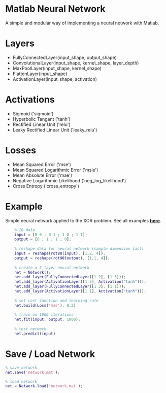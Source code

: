 # Matlab Neural Network

A simple and modular way of implementing a neural network with Matlab.

# Layers

* FullyConnectedLayer(input_shape, output_shape)
* ConvolutionalLayer(input_shape, kernel_shape, layer_depth)
* MaxPoolLayer(input_shape, kernel_shape)
* FlattenLayer(input_shape)
* ActivationLayer(input_shape, activation)

# Activations

* Sigmoid ('sigmoid')
* Hyperbolic Tangant ('tanh')
* Rectified Linear Unit ('relu')
* Leaky Rectified Linear Unit ('leaky_relu')

# Losses

* Mean Squared Error ('mse')
* Mean Squared Logarithmic Error ('msle')
* Mean Absolute Error ('mae')
* Negative Logarithmic Likelihood ('neg_log_likelihood')
* Cross Entropy ('cross_entropy')

# Example
Simple neural network applied to the XOR problem. See all examples **[here](https://github.com/OmarAflak/matlab-neural-network/blob/master/examples)**.

```matlab
    % IO data
    input = [0 0 ; 0 1 ; 1 0 ; 1 1];
    output = [0 ; 1 ; 1 ; 0];
    
    % reshape data for neural network (sample dimension last)
    input = reshape(rot90(input), [1,2, 4]);
    output = reshape(rot90(output), [1,1, 4]);
    
    % create a 3-layer neural network
    net = Network();
    net.add_layer(FullyConnectedLayer([1 2], [1 3]));
    net.add_layer(ActivationLayer([1 3], Activation("tanh")));
    net.add_layer(FullyConnectedLayer([1 3], [1 1]));
    net.add_layer(ActivationLayer([1 1], Activation("tanh")));
    
    % set cost function and learning_rate
    net.build(Loss('mse'), 0.2)
    
    % train on 1000 iterations
    net.fit(input, output, 1000);
    
    % test network
    net.predict(input)
```

# Save / Load Network

```matlab
% save network
net.save('network.mat');

% load network
net = Network.load('network.mat');
```
